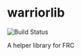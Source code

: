 # warriorlib
![Build Status](https://travis-ci.org/Team3256/warriorlib.svg?branch=master)

A helper library for FRC
